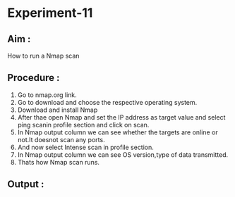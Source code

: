 # Experiment-11
## Aim :
How to run a Nmap scan  
## Procedure :
1. Go to nmap.org link.  
2. Go to download and choose the respective operating system.  
3. Download and install Nmap  
4. After thae open Nmap and set the IP address as target value and select ping scanin profile section and click on scan.  
5. In Nmap output column we can see whether the targets are online or not.It doesnot scan any ports.  
6. And now select Intense scan in profile section.  
7. In Nmap output column we can see OS version,type of data transmitted.  
8. Thats how Nmap scan runs.  

## Output :
